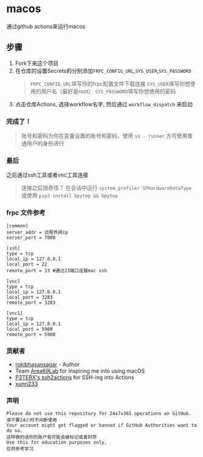 # macos

通过github actions来运行macos

## 步骤

1. Fork下来这个项目
2. 在仓库的设置Secrets的分别添加`FRPC_CONFIG_URL`,`SYS_USER`,`SYS_PASSWORD`
   > `FRPC_CONFIG_URL`填写你的frpc配置文件下载连接
   > `SYS_USER`填写你想使用的用户名（最好是root）
   > `SYS_PASSWORD`填写你想使用的密码
3. 点击仓库Actions, 选择workflow名字, 然后通过 `workflow_dispatch` 来启动

### 完成了！

> 账号和密码为你在变量设置的账号和密码，使用 `su - runner` 方可使用普通用户的身份进行

### 最后

之后通过ssh工具或者vnc工具连接
> 连接之后很奇怪？ 在会话中运行 `system_profiler SPHardwareDataType` 或使用 `pip3 install bpytop && bpytop`

### frpc 文件参考

```
[common]
server_addr = 远程外网ip
server_port = 7000

[ssh]
type = tcp
local_ip = 127.0.0.1
local_port = 22
remote_port = 23 #通过23端口连接mac ssh

[vnc]
type = tcp
local_ip = 127.0.0.1
local_port = 3283
remote_port = 3283

[vnc1]
type = tcp
local_ip = 127.0.0.1
local_port = 5900
remote_port = 5900
```
### 贡献者

- [rokibhasansagar](https://github.com/rokibhasansagar) - Author
- Team [Area69Lab](https://github.com/Area69Lab) for inspiring me into using macOS
- [P3TERX's ssh2actions](https://github.com/P3TERX/ssh2actions) for SSH-ing into Actions
- [xunri233](https://github.com/xunri233)

### 声明

```text
Please do not use this repository for 24x7x365 operations on GitHub.
请不要24小时不间断使用
Your account might get flagged or banned if GitHub Authorities want to do so.
这样做的话你的账户有可能会被标记或者封禁
Use this for education purposes only.
仅供参考学习

```
